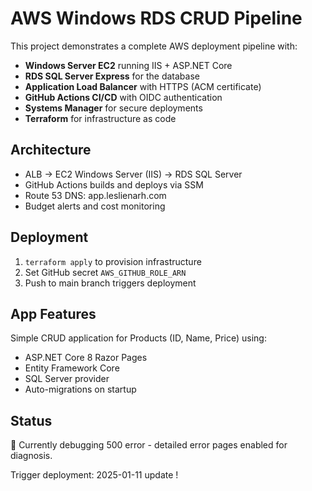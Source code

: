 # AWS Windows RDS CRUD Pipeline

This project demonstrates a complete AWS deployment pipeline with:

- **Windows Server EC2** running IIS + ASP.NET Core
- **RDS SQL Server Express** for the database
- **Application Load Balancer** with HTTPS (ACM certificate)
- **GitHub Actions CI/CD** with OIDC authentication
- **Systems Manager** for secure deployments
- **Terraform** for infrastructure as code

## Architecture

- ALB → EC2 Windows Server (IIS) → RDS SQL Server
- GitHub Actions builds and deploys via SSM
- Route 53 DNS: app.leslienarh.com
- Budget alerts and cost monitoring

## Deployment

1. `terraform apply` to provision infrastructure
2. Set GitHub secret `AWS_GITHUB_ROLE_ARN`
3. Push to main branch triggers deployment

## App Features

Simple CRUD application for Products (ID, Name, Price) using:
- ASP.NET Core 8 Razor Pages
- Entity Framework Core
- SQL Server provider
- Auto-migrations on startup

## Status

🔧 Currently debugging 500 error - detailed error pages enabled for diagnosis.

Trigger deployment: 2025-01-11 update !